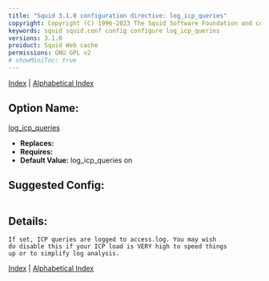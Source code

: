 ```yaml
---
title: "Squid 3.1.0 configuration directive: log_icp_queries"
copyright: Copyright (C) 1996-2023 The Squid Software Foundation and contributors
keywords: squid squid.conf config configure log_icp_queries
versions: 3.1.0
proiduct: Squid Web cache
permissions: GNU GPL v2
# showMiniToc: true
---
```

[Index](index#toc_log_icp_queries) | [Alphabetical Index](index_all#toc_log_icp_queries)

## Option Name:
[log_icp_queries](#log_icp_queries)
 * **Replaces:** 
 * **Requires:** 
 * **Default Value:** log_icp_queries on


## Suggested Config:
```plaintext

```

## Details:

	If set, ICP queries are logged to access.log. You may wish
	do disable this if your ICP load is VERY high to speed things
	up or to simplify log analysis.



[Index](index#toc_log_icp_queries) | [Alphabetical Index](index_all#toc_log_icp_queries)


